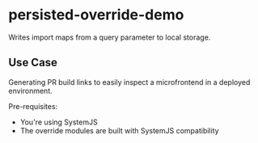 # persisted-override-demo

Writes import maps from a query parameter to local storage.

## Use Case

Generating PR build links to easily inspect a microfrontend in a deployed environment.

Pre-requisites:

- You're using SystemJS
- The override modules are built with SystemJS compatibility
